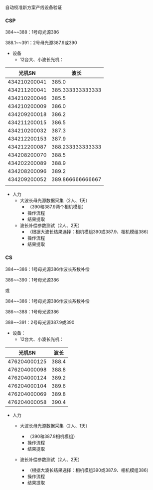 自动校准新方案产线设备验证

### CSP

384~~388：1号母光源386

388.1~~391：2号母光源387.9或390

- 设备
  - 12台大、小波长光机：

| 光机SN       | 波长             |
| ------------ | ---------------- |
| 434210200041 | 385.0            |
| 434211200041 | 385.333333333333 |
| 434210200046 | 385.5            |
| 434210200009 | 386.0            |
| 434209200018 | 386.2            |
| 434211200015 | 386.5            |
| 434210200032 | 387.3            |
| 434212200153 | 387.9            |
| 434212200087 | 388.233333333333 |
| 434208200070 | 388.5            |
| 434202200089 | 388.9            |
| 434208200096 | 389.2            |
| 434209200052 | 389.866666666667 |
|              |                  |

- 人力
  - 大波长母光源数据采集（2人、1天）
    - （390和387.9两个相机模组）
    - 操作流程
    - 结果提取
  - 波长补偿参数测试（2人、2天）
    - （根据大波长结果选择：相机模组390或387.9、相机模组386）
    - 操作流程
    - 结果提取



### CS

384~~386：1号母光源386作波长系数补偿

386~~390：1号母光源386

或

384~~386：1号母光源386作波长系数补偿

386~~388：1号母光源386

388~~391：2号母光源387.9或390



- 设备：
  - 12台大、小波长光机：

| 光机SN       | 波长  |
| ------------ | ----- |
| 476204000125 | 388.4 |
| 476204000098 | 388.8 |
| 476204000124 | 389.2 |
| 476204000104 | 389.6 |
| 476204000069 | 389.8 |
| 476204000058 | 390.4 |

- 人力

  - 大波长母光源数据采集（2人、1天）
    - （390和387.9相机模组）
    - 操作流程
    - 结果提取

  - 波长补偿参数测试（2人、2天）
    - （根据大波长结果选择：相机模组390或387.9、相机模组386）
    - 操作流程
    - 结果提取